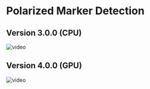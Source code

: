 # Polarized Marker Detection

## Version 3.0.0 (CPU)
![video]()

## Version 4.0.0 (GPU)
![video]()

